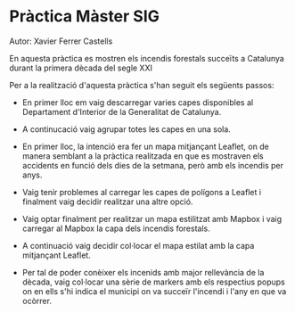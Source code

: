 <h1>Pràctica Màster SIG</h1>

<p>Autor: Xavier Ferrer Castells</p>
<p>En aquesta pràctica es mostren els incendis forestals succeïts a Catalunya durant la primera dècada del segle XXI</p>
<p>Per a la realització d'aquesta pràctica s'han seguit els següents passos:</p>
 <ul>
       <li>
        <p>En primer lloc em vaig descarregar varies capes disponibles al Departament d'Interior de la Generalitat de Catalunya.</p>
        </h2>
        </li>
        <li>
        <p>A continucació vaig agrupar totes les capes en una sola.</p>
        </h2>
        </li>
        <li>
        <p>En primer lloc, la intenció era fer un mapa mitjançant Leaflet, on de manera semblant a la pràctica realitzada en que es mostraven els accidents en funció dels dies de la setmana, però amb els incendis per anys.</p>
        </h2>
        <li>
        <p>Vaig tenir problemes al carregar les capes de polígons a Leaflet i finalment vaig decidir realitzar una altre opció.</p>
        </h2>
        </li>
        <li>
        <p>Vaig optar finalment per realitzar un mapa estilitzat amb Mapbox i vaig carregar al Mapbox la capa dels incendis forestals.</p>
        </h2>
        </li>
        <li>
        <p>A continuació vaig decidir col·locar el mapa estilat amb la capa mitjançant Leaflet.</p>
        </h2>
        </li>
        <li>
        <p>Per tal de poder conèixer els incenids amb major rellevància de la dècada, vaig col·locar una sèrie de markers amb els respectius popups on en ells s'hi indica el municipi on va succeïr l'incendi i l'any en que va ocòrrer.</p>
        </h2>
        </li>   



</ul>

